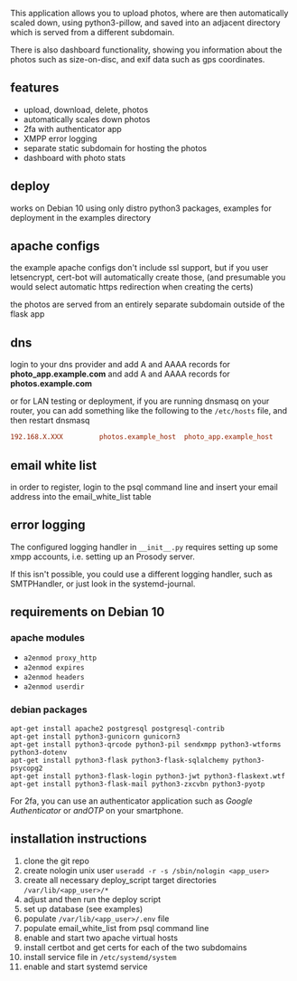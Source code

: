 This application allows you to upload photos, where are then automatically
scaled down, using python3-pillow, and saved into an adjacent directory
which is served from a different subdomain.

There is also dashboard functionality, showing you information about the photos
such as size-on-disc, and exif data such as gps coordinates.

## features
* upload, download, delete, photos
* automatically scales down photos
* 2fa with authenticator app
* XMPP error logging
* separate static subdomain for hosting the photos
* dashboard with photo stats

## deploy

works on Debian 10 using only distro python3 packages, examples for
deployment in the examples directory

## apache configs

the example apache configs don't include ssl support,
but if you user letsencrypt, cert-bot will automatically
create those, (and presumable you would select automatic
https redirection when creating the certs)

the photos are served from an entirely separate subdomain
outside of the flask app

## dns

login to your dns provider and add A and AAAA records for **photo_app.example.com**
and add A and AAAA records for **photos.example.com**

or for LAN testing or deployment, if you are running dnsmasq on your router, you
can add something like the following to the `/etc/hosts` file, and then restart
dnsmasq

```conf
192.168.X.XXX         photos.example_host  photo_app.example_host
```

## email white list
in order to register, login to the psql command line and insert
your email address into the email_white_list table

## error logging
The configured logging handler in `__init__.py` requires setting up some
xmpp accounts, i.e. setting up an Prosody server.

If this isn't possible, you could use a different logging handler,
such as SMTPHandler, or just look in the systemd-journal.

## requirements on Debian 10
### apache modules
* `a2enmod proxy_http`
* `a2enmod expires`
* `a2enmod headers`
* `a2enmod userdir`
### debian packages
```shell
apt-get install apache2 postgresql postgresql-contrib
apt-get install python3-gunicorn gunicorn3
apt-get install python3-qrcode python3-pil sendxmpp python3-wtforms python3-dotenv
apt-get install python3-flask python3-flask-sqlalchemy python3-psycopg2
apt-get install python3-flask-login python3-jwt python3-flaskext.wtf
apt-get install python3-flask-mail python3-zxcvbn python3-pyotp
```

For 2fa, you can use an authenticator application such as
*Google Authenticator* or *andOTP* on your smartphone.

## installation instructions
1. clone the git repo
2. create nologin unix user `useradd -r -s /sbin/nologin <app_user>`
2. create all necessary deploy_script target directories `/var/lib/<app_user>/*`
2. adjust and then run the deploy script
2. set up database (see examples)
2. populate `/var/lib/<app_user>/.env` file
2. populate email_white_list from psql command line
2. enable and start two apache virtual hosts
2. install certbot and get certs for each of the two subdomains
2. install service file in `/etc/systemd/system`
2. enable and start systemd service
